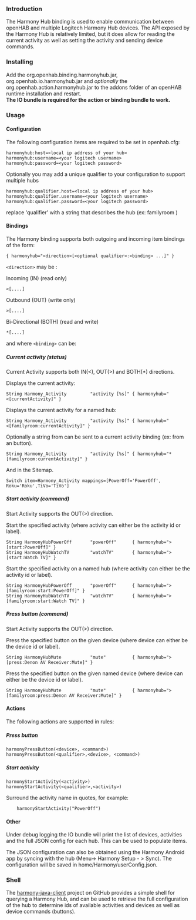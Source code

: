 
### Introduction

The Harmony Hub binding is used to enable communication between openHAB and multiple Logitech Harmony Hub devices. The API exposed by the Harmony Hub is relatively limited, but it does allow for reading the current activity as well as setting the activity and sending device commands.

### Installing

Add the org.openhab.binding.harmonyhub<version>.jar, org.openhab.io.harmonyhub<version>.jar and _optionally_ the org.openhab.action.harmonyhub<version>.jar to the addons folder of an openHAB runtime installation and restart.  
****The IO bundle is required for the action or binding bundle to work.**** 

### Usage

#### Configuration

The following configuration items are required to be set in openhab.cfg:

	harmonyhub:host=<local ip address of your hub>
	harmonyhub:username=<your logitech username>
	harmonyhub:password=<your logitech password>

Optionally you may add a unique qualifier to your configuration to support multiple hubs


	harmonyhub:qualifier.host=<local ip address of your hub>
	harmonyhub:qualifier.username=<your logitech username>
	harmonyhub:qualifier.password=<your logitech password>

replace 'qualifier' with a string that describes the hub (ex: familyroom )

#### Bindings

The Harmony binding supports both outgoing and incoming item bindings of the form:

    { harmonyhub="<direction>[<optional qualifier>:<binding> ...]" }

`<direction>` may be :

Incoming (IN) (read only)

	<[....]

Outbound (OUT) (write only)

	>[....]
Bi-Directional (BOTH) (read and write)

	*[....]

and where `<binding>` can be:

##### Current activity (status)
Current Activity supports both IN(<), OUT(>) and BOTH(*) directions.

Displays the current activity:

    String Harmony_Activity         "activity [%s]" { harmonyhub="<[currentActivity]" }

Displays the current activity for a named hub:

    String Harmony_Activity         "activity [%s]" { harmonyhub="<[familyroom:currentActivity]" }

Optionally a string from can be sent to a current activity binding (ex: from an button).

	String Harmony_Activity         "activity [%s]" { harmonyhub="*[familyroom:currentActivity]" }

And in the Sitemap.

	Switch item=Harmony_Activity mappings=[PowerOff='PowerOff', Roku='Roku',TiVo='TiVo']
    
##### Start activity (command)

Start Activity supports the OUT(>) direction.

Start the specified activity (where activity can either be the activity id or label).

	String HarmonyHubPowerOff       "powerOff"      { harmonyhub=">[start:PowerOff]" }
	String HarmonyHubWatchTV        "watchTV"       { harmonyhub=">[start:Watch TV]" }

Start the specified activity on a named hub (where activity can either be the activity id or label).

	String HarmonyHubPowerOff       "powerOff"      { harmonyhub=">[familyroom:start:PowerOff]" }
	String HarmonyHubWatchTV        "watchTV"       { harmonyhub=">[familyroom:start:Watch TV]" }

##### Press button (command)

Start Activity supports the OUT(>) direction.

Press the specified button on the given device (where device can either be the device id or label).

	String HarmonyHubMute           "mute"          { harmonyhub=">[press:Denon AV Receiver:Mute]" }

Press the specified button on the given named device (where device can either be the device id or label).

	String HarmonyHubMute           "mute"          { harmonyhub=">[familyroom:press:Denon AV Receiver:Mute]" }


#### Actions

The following actions are supported in rules:

##### Press button

	harmonyPressButton(<device>, <command>)
	harmonyPressButton(<qualifier>,<device>, <command>)

##### Start activity

	harmonyStartActivity(<activity>)
	harmonyStartActivity(<qualifier>,<activity>)

Surround the activity name in quotes, for example:

        harmonyStartActivity("PowerOff")

#### Other
 Under debug logging the IO bundle will print the list of devices, activities and the full JSON config for each hub.  This can be used to populate items.

The JSON configuration can also be obtained using the Harmony Android app by syncing with the hub (Menu-> Harmony Setup - > Sync).  The configuration will be saved in  home/Harmony/userConfig.json. 
 
### Shell

The [harmony-java-client](https://github.com/tuck182/harmony-java-client) project on GitHub provides a simple shell for querying a Harmony Hub, and can be used to retrieve the full configuration of the hub to determine ids of available activities and devices as well as device commands (buttons).
